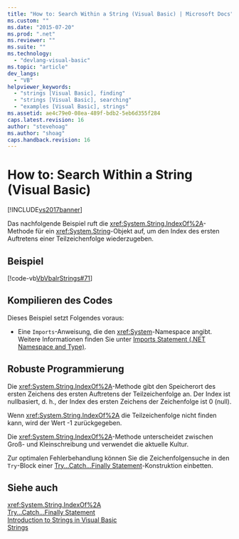 ```yaml
---
title: "How to: Search Within a String (Visual Basic) | Microsoft Docs"
ms.custom: ""
ms.date: "2015-07-20"
ms.prod: ".net"
ms.reviewer: ""
ms.suite: ""
ms.technology: 
  - "devlang-visual-basic"
ms.topic: "article"
dev_langs: 
  - "VB"
helpviewer_keywords: 
  - "strings [Visual Basic], finding"
  - "strings [Visual Basic], searching"
  - "examples [Visual Basic], strings"
ms.assetid: ae4c79e0-08ea-489f-bdb2-5eb6d355f284
caps.latest.revision: 16
author: "stevehoag"
ms.author: "shoag"
caps.handback.revision: 16
---
```

# How to: Search Within a String (Visual Basic)
[!INCLUDE[vs2017banner](../../../../visual-basic/includes/vs2017banner.md)]

Das nachfolgende Beispiel ruft die <xref:System.String.IndexOf%2A>\-Methode für ein <xref:System.String>\-Objekt auf, um den Index des ersten Auftretens einer Teilzeichenfolge wiederzugeben.  
  
## Beispiel  
 [!code-vb[VbVbalrStrings#71](../../../../visual-basic/language-reference/functions/codesnippet/visualbasic/how-to-search-within-a-s_1.vb)]  
  
## Kompilieren des Codes  
 Dieses Beispiel setzt Folgendes voraus:  
  
-   Eine `Imports`\-Anweisung, die den <xref:System>\-Namespace angibt.  Weitere Informationen finden Sie unter [Imports Statement \(.NET Namespace and Type\)](../../../../visual-basic/language-reference/statements/imports-statement-net-namespace-and-type.md).  
  
## Robuste Programmierung  
 Die <xref:System.String.IndexOf%2A>\-Methode gibt den Speicherort des ersten Zeichens des ersten Auftretens der Teilzeichenfolge an.  Der Index ist nullbasiert, d. h., der Index des ersten Zeichens der Zeichenfolge ist 0 \(null\).  
  
 Wenn <xref:System.String.IndexOf%2A> die Teilzeichenfolge nicht finden kann, wird der Wert \-1 zurückgegeben.  
  
 Die <xref:System.String.IndexOf%2A>\-Methode unterscheidet zwischen Groß\- und Kleinschreibung und verwendet die aktuelle Kultur.  
  
 Zur optimalen Fehlerbehandlung können Sie die Zeichenfolgensuche in den `Try`\-Block einer [Try...Catch...Finally Statement](../../../../visual-basic/language-reference/statements/try-catch-finally-statement.md)\-Konstruktion einbetten.  
  
## Siehe auch  
 <xref:System.String.IndexOf%2A>   
 [Try...Catch...Finally Statement](../../../../visual-basic/language-reference/statements/try-catch-finally-statement.md)   
 [Introduction to Strings in Visual Basic](../../../../visual-basic/programming-guide/language-features/strings/introduction-to-strings.md)   
 [Strings](../../../../visual-basic/programming-guide/language-features/strings/index.md)